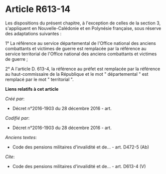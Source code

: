 # Article R613-14

Les dispositions du présent chapitre, à l'exception de celles de la section 3, s'appliquent en Nouvelle-Calédonie et en
Polynésie française, sous réserve des adaptations suivantes :

1° La référence au service départemental de l'Office national des anciens combattants et victimes de guerre est remplacée par
la référence au service territorial de l'Office national des anciens combattants et victimes de guerre ;

2° A l'article D. 613-4, la référence au préfet est remplacée par la référence au haut-commissaire de la République et le mot
" départemental " est remplacé par le mot " territorial ".

**Liens relatifs à cet article**

_Créé par_:

  - Décret n°2016-1903 du 28 décembre 2016 - art.

_Codifié par_:

  - Décret n°2016-1903 du 28 décembre 2016 - art.

_Anciens textes_:

  - Code des pensions militaires d'invalidité et de... - art. D472-5 (Ab)

_Cite_:

  - Code des pensions militaires d'invalidité et de... - art. D613-4 (V)
